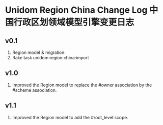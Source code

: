 # Unidom Region China Change Log 中国行政区划领域模型引擎变更日志

## v0.1
1. Region model & migration
2. Rake task unidom:region:china:import

## v1.0
1. Improved the Region model to replace the #owner association by the #scheme association.

## v1.1
1. Improved the Region model to add the #root_level scope.
